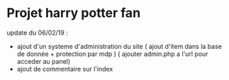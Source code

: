 


<h1> Projet harry potter fan </h1>

update du 06/02/19 : 
- ajout d'un systeme d'administration du site ( ajout d'item dans la base de donnée + protection par mdp )  ( ajouter admin.php a l'url pour acceder au panel) 
- ajout de commentaire sur l'index
